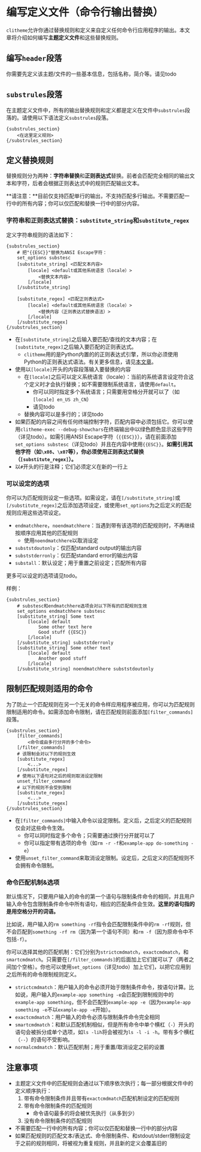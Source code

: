 # 编写定义文件（命令行输出替换）

`clitheme`允许你通过替换规则和定义来自定义任何命令行应用程序的输出。本文章将介绍如何编写**主题定义文件**和这些替换规则。

## 编写`header`段落

你需要先定义该主题/文件的一些基本信息，包括名称，简介等。请见todo

## `substrules`段落

在主题定义文件中，所有的输出替换规则和定义都是定义在文件中`substrules`段落的。请使用以下语法定义`substrules`段落。

```plaintext
{substrules_section}
    <在这里定义规则>
{/substrules_section}
```

## 定义替换规则

替换规则分为两种：**字符串替换**和**正则表达式**替换。前者会匹配完全相同的输出文本和字符，后者会根据正则表达式中的规则匹配输出文本。

**请注意：**目前仅支持匹配单行的输出，不支持匹配多行输出。不需要匹配一行中的所有内容；你可以仅匹配和替换一行中的部分内容。

### 字符串和正则表达式替换：`substitute_string`和`substitute_regex`

定义字符串规则的语法如下：

```plaintext
{substrules_section}
    # 把"{{ESC}}"替换为ANSI Escape字符：
    set_options substesc
    [substitute_string] <匹配文本内容>
        [locale] <default或其他系统语言（locale）>
            <替换文本内容>
        [/locale]
    [/substitute_string]

    [substitute_regex] <匹配正则表达式>
        [locale] <default或其他系统语言（locale）>
            <替换内容（正则表达式替换语法）>
        [/locale]
    [/substitute_regex]
{/substrules_section}
```

- 在`[substitute_string]`之后输入要匹配/查找的文本内容；在`[substitute_regex]`之后输入要匹配的正则表达式。
    - `clitheme`用的是Python内置的的正则表达式引擎，所以你必须使用Python的正则表达式语法。有关更多信息，请见[本文章](https://docs.python.org/zh-cn/3/howto/regex.html)。
- 使用以`[locale]`开头的内容段落输入要替换的内容
    - 在`[locale]`之后可以定义系统语言（locale）：当前的系统语言设定符合这个定义时才会执行替换；如不需要限制系统语言，请使用`default`。
        - 你可以同时指定多个系统语言；只需要用空格分开就可以了（如`[locale] en_US zh_CN`）
        - 请见todo
    - 替换内容可以是多行的；详见todo
- 如果匹配的内容之间有任何终端控制字符，匹配内容中必须包括它。你可以使用`clitheme-exec --debug-showchars`在终端输出中以绿色颜色显示这些字符（详见todo）。如需引用ANSI Escape字符（`{{ESC}}`），请在前面添加`set_options substesc`（详见todo）并且在内容中使用`{{ESC}}`。**如需引用其他字符（如`\x08`、`\x07`等），你必须使用正则表达式替换（`[substitute_regex]`）。**
- 以`#`开头的行是注释；它们必须定义在新的一行上

### 可以设定的选项

你可以为匹配规则设定一些选项。如需设定，请在`[/substitute_string]`或`[/substitute_regex]`之后添加选项设定，或使用`set_options`为之后定义的匹配规则应用这些选项设定。

- `endmatchhere`，`noendmatchhere`：当遇到带有该选项的匹配规则时，不再继续按顺序应用其他的匹配规则
    - 使用`noendmatchhere`以取消设定
- `subststdoutonly`：仅匹配standard output的输出内容
- `subststderronly`：仅匹配standard error的输出内容
- `substall`：默认设定；用于重置之前设定；匹配所有内容

更多可以设定的选项请见todo。

样例：

```plaintext
{substrules_section}
    # substesc和endmatchhere选项会对以下所有的匹配规则生效
    set_options endmatchhere substesc
    [substitute_string] Some text
        [locale] default
            Some other text here
            Good stuff {{ESC}}
        [/locale]
    [/substitute_string] subststderronly
    [substitute_string] Some other text
        [locale] default
            Another good stuff
        [/locale]
    [/substitute_string] noendmatchhere subststdoutonly
```

## 限制匹配规则适用的命令

为了防止一个匹配规则在另一个无关的命令样应用程序被应用，你可以为匹配规则限制适用的命令。如需添加命令限制，请在匹配规则前面添加`[filter_commands]`段落。

```plaintext
{substrules_section}
    [filter_commands]
        <命令或由多行分开的多个命令>
    [/filter_commands]
    # 该限制会对以下的规则生效
    [substitute_regex]
        <...>
    [/substitute_regex]
    # 使用以下语句对之后的规则取消设定限制
    unset_filter_command
    # 以下的规则不会受到限制
    [substitute_regex]
        <...>
    [/substitute_regex]
{/substrules_section}
```

- 在`[filter_commands]`中输入命令以设定限制。定义后，之后定义的匹配规则仅会对这些命令生效。
    - 你可以同时指定多个命令；只需要通过换行分开就可以了
    - 你可以指定带有选项的命令（如`rm -r -f`和`example-app do-something -e`）
- 使用`unset_filter_command`来取消设定限制。设定后，之后定义的匹配规则不会拥有命令限制。

### 命令匹配机制&选项

默认情况下，只要用户输入的命令的第一个语句与限制条件命令的相同，并且用户输入命令包含限制条件命令中所有语句，相应的匹配条件会生效。**这里的语句指的是用空格分开的词语。**

比如说，用户输入的`rm something -rf`指令会匹配限制条件中的`rm -rf`规则，但不会匹配到`something -rf rm`（因为第一个语句不同）和`rm -f`（因为原命令中不包括`-f`）。

你可以选择其他的匹配机制：它们分别为`strictcmdmatch`，`exactcmdmatch`，和`smartcmdmatch`。只需要在`[/filter_commands]`的后面加上它们就可以了（两者之间加个空格）。你也可以使用`set_options`（详见todo）加上它们，以把它应用到之后所有的命令限制规则定义。

- `strictcmdmatch`：用户输入的命令必须开始于限制条件命令，按语句计算。比如说，用户输入的`example-app something -e`会匹配到限制规则中的`example-app something`，但不会匹配到`example-app -e`（因为`example-app something -e`不以`example-app -e`开始）。
- `exactcmdmatch`：用户输入的命令必须与限制条件命令完全相同
- `smartcmdmatch`：和默认匹配机制相似，但是所有命令中单个横杠（`-`）开头的语句会被拆分成单个选项，如`ls -lih`将会被视为`ls -l -i -h`。带有多个横杠（`--`）的语句不受影响。
- `normalcmdmatch`：默认匹配机制；用于重置/取消设定之前的设置

## 注意事项

- 主题定义文件中的匹配规则会通过以下顺序依次执行；每一部分根据文件中的定义顺序执行：
    1. 带有命令限制条件并且带有`exactcmdmatch`匹配机制设定的匹配规则
    2. 带有命令限制条件的匹配规则
        - 命令语句最多的将会被优先执行（从多到少）
    3. 没有命令限制条件的匹配规则
- 不需要匹配一行中的所有内容；你可以仅匹配和替换一行中的部分内容
- 如果匹配规则的匹配文本/表达式、命令限制条件、和stdout/stderr限制设定于之前的规则相同，将被视为重复规则，并且新的定义会覆盖旧的